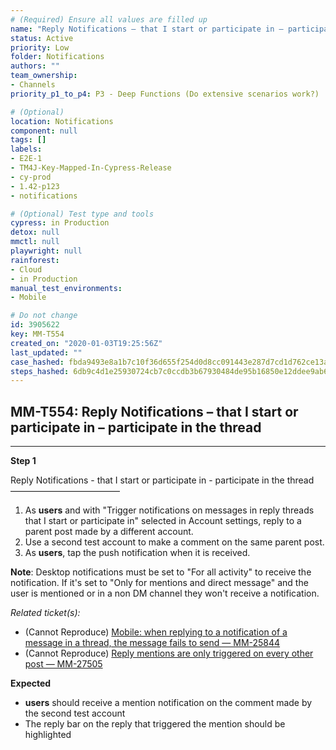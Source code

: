 ```yaml
---
# (Required) Ensure all values are filled up
name: "Reply Notifications – that I start or participate in – participate in the thread"
status: Active
priority: Low
folder: Notifications
authors: ""
team_ownership: 
- Channels
priority_p1_to_p4: P3 - Deep Functions (Do extensive scenarios work?)

# (Optional)
location: Notifications
component: null
tags: []
labels: 
- E2E-1
- TM4J-Key-Mapped-In-Cypress-Release
- cy-prod
- 1.42-p123
- notifications

# (Optional) Test type and tools
cypress: in Production
detox: null
mmctl: null
playwright: null
rainforest: 
- Cloud
- in Production
manual_test_environments: 
- Mobile

# Do not change
id: 3905622
key: MM-T554
created_on: "2020-01-03T19:25:56Z"
last_updated: ""
case_hashed: fbda9493e8a1b7c10f36d655f254d0d8cc091443e287d7cd1d762ce13acb4b24b2c0d4009d4ba4dfc2cd36f633a50601
steps_hashed: 6db9c4d1e25930724cb7c0ccdb3b67930484de95b16850e12ddee9ab6df30c91baec9336fe393713f563d60291d8103c
---
```


<!-- (Auto-generated) Based on frontmatter's "key" and "name" -->

## MM-T554: Reply Notifications – that I start or participate in – participate in the thread

---

**Step 1**

Reply Notifications - that I start or participate in - participate in the thread\
–––––––––––––––––––––––––

1. As **users** and with "Trigger notifications on messages in reply threads that I start or participate in" selected in Account settings, reply to a parent post made by a different account.
2. Use a second test account to make a comment on the same parent post.
3. As **users**, tap the push notification when it is received.

**Note**: Desktop notifications must be set to "For all activity" to receive the notification. If it's set to "Only for mentions and direct message" and the user is mentioned or in a non DM channel they won't receive a notification.

_Related ticket(s):_

- (Cannot Reproduce) [Mobile: when replying to a notification of a message in a thread, the message fails to send — MM-25844](https://mattermost.atlassian.net/browse/MM-25844)
- (Cannot Reproduce) [Reply mentions are only triggered on every other post — MM-27505](https://mattermost.atlassian.net/browse/MM-27050)

**Expected**

- **users** should receive a mention notification on the comment made by the second test account
- The reply bar on the reply that triggered the mention should be highlighted
